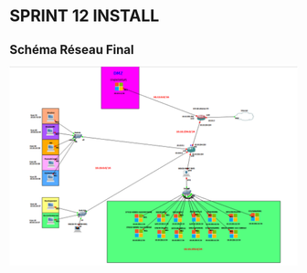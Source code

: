 # SPRINT 12 INSTALL

## Schéma Réseau Final
![Schema](../Ressources/Images/Schema_Reseau_Ecotech_Final.png)
